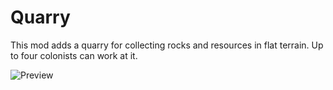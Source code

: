 # Quarry

This mod adds a quarry for collecting rocks and resources in flat terrain. Up to four colonists can work at it.

![Preview](http://i.imgur.com/YpcFB4t.png)